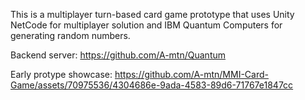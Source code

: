 This is a multiplayer turn-based card game prototype that uses Unity NetCode for multiplayer solution and IBM Quantum Computers for generating random numbers.

Backend server: https://github.com/A-mtn/Quantum

Early protype showcase:
https://github.com/A-mtn/MMI-Card-Game/assets/70975536/4304686e-9ada-4583-89d6-71767e1847cc

